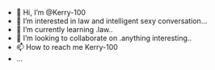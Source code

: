 - 👋 Hi, I’m @Kerry-100
- 👀 I’m interested in law and intelligent sexy conversation...
- 🌱 I’m currently learning .law..
- 💞️ I’m looking to collaborate on .anything interesting..
- 📫 How to reach me Kerry-100
- ...

<!---
Kerry-100/Kerry-100 is a ✨ special ✨ repository because its `README.md` (this file) appears on your GitHub profile.
You can click the Preview link to take a look at your changes.
--->
